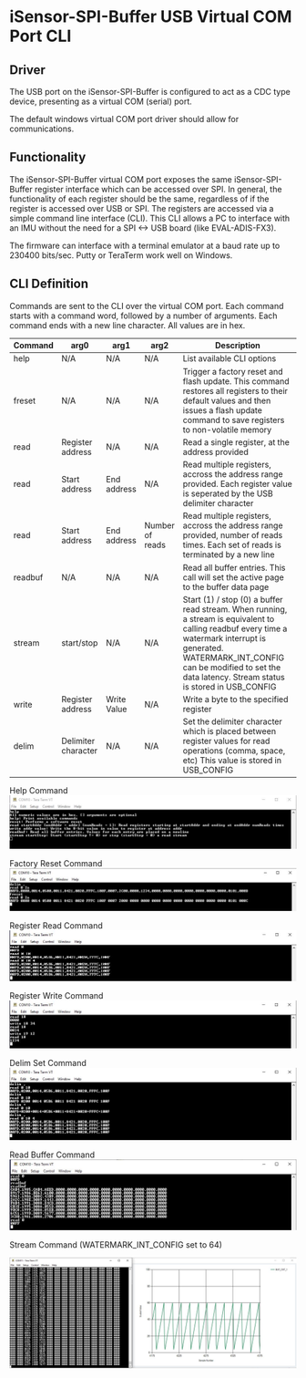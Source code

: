 # iSensor-SPI-Buffer USB Virtual COM Port CLI

## Driver

The USB port on the iSensor-SPI-Buffer is configured to act as a CDC type device, presenting as a virtual COM (serial) port.

The default windows virtual COM port driver should allow for communications. 

## Functionality

The iSensor-SPI-Buffer virtual COM port exposes the same iSensor-SPI-Buffer register interface which can be accessed over SPI. In general, the functionality of each register should be the same, regardless of if the register is accessed over USB or SPI. The registers are accessed via a simple command line interface (CLI). This CLI allows a PC to interface with an IMU without the need for a SPI <-> USB board (like EVAL-ADIS-FX3).

The firmware can interface with a terminal emulator at a baud rate up to 230400 bits/sec. Putty or TeraTerm work well on Windows.

## CLI Definition

Commands are sent to the CLI over the virtual COM port. Each command starts with a command word, followed by a number of arguments. Each command ends with a new line character. All values are in hex.

| Command | arg0 | arg1 | arg2 | Description |
| --- | --- | --- | --- | --- |
| help | N/A | N/A | N/A | List available CLI options |
| freset | N/A | N/A | N/A | Trigger a factory reset and flash update. This command restores all registers to their default values and then issues a flash update command to save registers to non-volatile memory  |
| read | Register address | N/A | N/A | Read a single register, at the address provided |
| read | Start address | End address | N/A | Read multiple registers, accross the address range provided. Each register value is seperated by the USB delimiter character |
| read | Start address | End address | Number of reads | Read multiple registers, accross the address range provided, number of reads times. Each set of reads is terminated by a new line |
| readbuf | N/A | N/A | N/A | Read all buffer entries. This call will set the active page to the buffer data page |
| stream | start/stop | N/A | N/A | Start (1) / stop (0) a buffer read stream. When running, a stream is equivalent to calling readbuf every time a watermark interrupt is generated. WATERMARK_INT_CONFIG can be modified to set the data latency. Stream status is stored in USB_CONFIG |
| write | Register address | Write Value | N/A | Write a byte to the specified register |
| delim | Delimiter character | N/A | N/A | Set the delimiter character which is placed between register values for read operations (comma, space, etc) This value is stored in USB_CONFIG |

Help Command
![Help](https://raw.githubusercontent.com/ajn96/iSensor-SPI-Buffer/master/img/cli_help.JPG)

Factory Reset Command
![Factory Reset](https://raw.githubusercontent.com/ajn96/iSensor-SPI-Buffer/master/img/cli_reset.JPG)

Register Read Command
![Read](https://raw.githubusercontent.com/ajn96/iSensor-SPI-Buffer/master/img/cli_read.JPG)

Register Write Command
![Write](https://raw.githubusercontent.com/ajn96/iSensor-SPI-Buffer/master/img/cli_write.JPG)

Delim Set Command
![Delim](https://raw.githubusercontent.com/ajn96/iSensor-SPI-Buffer/master/img/cli_delim.JPG)

Read Buffer Command
![ReadBuf](https://raw.githubusercontent.com/ajn96/iSensor-SPI-Buffer/master/img/cli_readbuf.JPG)

Stream Command (WATERMARK_INT_CONFIG set to 64)

![Stream](https://raw.githubusercontent.com/ajn96/iSensor-SPI-Buffer/master/img/cli_stream.JPG)